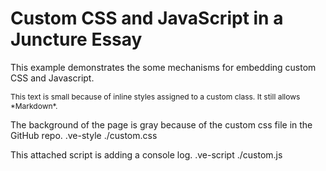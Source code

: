 # Custom CSS and JavaScript in a Juncture Essay
This example demonstrates the some mechanisms for embedding custom CSS and Javascript.


<p class='smallText' markdown>
This text is small because of inline styles assigned to a custom class. It still allows *Markdown*.
</p>
<style>
    .smallText {
        font-size: .75rem;
    }
</style>

<script>
    // This inline script will generate a console log.
    console.log("This log is generated as an example of an inline script.");
</script>

The background of the page is gray because of the custom css file in the GitHub repo.
.ve-style ./custom.css

This attached script is adding a console log.
.ve-script ./custom.js


